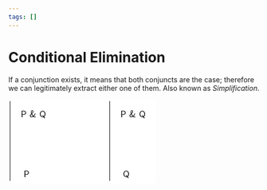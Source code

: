 ```yaml
---
tags: []
---
```


# Conditional Elimination

If a conjunction exists, it means that both conjuncts are the case; therefore we
can legitimately extract either one of them. Also known as _Simplification_.

![](/img/conjunc-elim.png)
